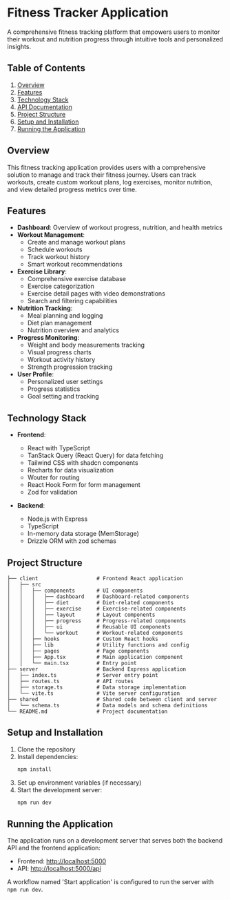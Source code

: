 # Fitness Tracker Application

A comprehensive fitness tracking platform that empowers users to monitor their workout and nutrition progress through intuitive tools and personalized insights.

## Table of Contents

1. [Overview](#overview)
2. [Features](#features)
3. [Technology Stack](#technology-stack)
4. [API Documentation](#api-documentation)
5. [Project Structure](#project-structure)
6. [Setup and Installation](#setup-and-installation)
7. [Running the Application](#running-the-application)

## Overview

This fitness tracking application provides users with a comprehensive solution to manage and track their fitness journey. Users can track workouts, create custom workout plans, log exercises, monitor nutrition, and view detailed progress metrics over time.

## Features

- **Dashboard**: Overview of workout progress, nutrition, and health metrics
- **Workout Management**:
  - Create and manage workout plans
  - Schedule workouts
  - Track workout history
  - Smart workout recommendations
- **Exercise Library**:
  - Comprehensive exercise database
  - Exercise categorization
  - Exercise detail pages with video demonstrations
  - Search and filtering capabilities
- **Nutrition Tracking**:
  - Meal planning and logging
  - Diet plan management
  - Nutrition overview and analytics
- **Progress Monitoring**:
  - Weight and body measurements tracking
  - Visual progress charts
  - Workout activity history
  - Strength progression tracking
- **User Profile**:
  - Personalized user settings
  - Progress statistics
  - Goal setting and tracking

## Technology Stack

- **Frontend**:
  - React with TypeScript
  - TanStack Query (React Query) for data fetching
  - Tailwind CSS with shadcn components
  - Recharts for data visualization
  - Wouter for routing
  - React Hook Form for form management
  - Zod for validation

- **Backend**:
  - Node.js with Express
  - TypeScript
  - In-memory data storage (MemStorage)
  - Drizzle ORM with zod schemas


## Project Structure

```
├── client                   # Frontend React application
│   ├── src
│   │   ├── components       # UI components
│   │   │   ├── dashboard    # Dashboard-related components
│   │   │   ├── diet         # Diet-related components
│   │   │   ├── exercise     # Exercise-related components
│   │   │   ├── layout       # Layout components
│   │   │   ├── progress     # Progress-related components
│   │   │   ├── ui           # Reusable UI components
│   │   │   └── workout      # Workout-related components
│   │   ├── hooks            # Custom React hooks
│   │   ├── lib              # Utility functions and config
│   │   ├── pages            # Page components
│   │   ├── App.tsx          # Main application component
│   │   └── main.tsx         # Entry point
├── server                   # Backend Express application
│   ├── index.ts             # Server entry point
│   ├── routes.ts            # API routes
│   ├── storage.ts           # Data storage implementation
│   └── vite.ts              # Vite server configuration
├── shared                   # Shared code between client and server
│   └── schema.ts            # Data models and schema definitions
└── README.md                # Project documentation
```

## Setup and Installation

1. Clone the repository
2. Install dependencies:
   ```bash
   npm install
   ```
3. Set up environment variables (if necessary)
4. Start the development server:
   ```bash
   npm run dev
   ```

## Running the Application

The application runs on a development server that serves both the backend API and the frontend application:

- Frontend: [http://localhost:5000](http://localhost:5000)
- API: [http://localhost:5000/api](http://localhost:5000/api)

A workflow named 'Start application' is configured to run the server with `npm run dev`.
